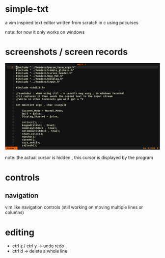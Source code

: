 # simple-txt
a vim inspired text editor written from scratch in c using pdcurses

note: for now it only works on windows

# screenshots / screen records
![img](https://github.com/abdelrahman1215/simple-txt/blob/main/demos/Screenshot%20(7).png)

note: the actual cursor is hidden , this cursor is displayed by the program

# controls
## navigation
vim like navigation controls (still working on moving multiple lines or columns)
# editing
* ctrl z / ctrl y -> undo redo
* ctrl d -> delete a whole line